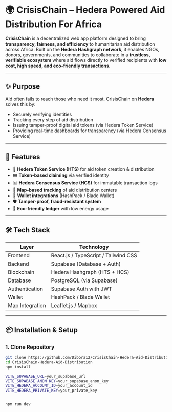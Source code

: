 
# 🌍 CrisisChain – Hedera Powered Aid Distribution For Africa

**CrisisChain** is a decentralized web app platform designed to bring **transparency, fairness, and efficiency** to humanitarian aid distribution across Africa. Built on the **Hedera Hashgraph network**, it enables NGOs, donors, governments, and communities to collaborate in a **trustless, verifiable ecosystem** where aid flows directly to verified recipients with **low cost, high speed, and eco-friendly transactions**.

---

## ✨ Purpose

Aid often fails to reach those who need it most. CrisisChain on **Hedera** solves this by:
- Securely verifying identities
- Tracking every step of aid distribution
- Issuing tamper-proof digital aid tokens (via Hedera Token Service)
- Providing real-time dashboards for transparency (via Hedera Consensus Service)

---

## 🚀 Features

- 🔗 **Hedera Token Service (HTS)** for aid token creation & distribution
- 🎟️ **Token-based claiming** via verified identity
- 📊 **Hedera Consensus Service (HCS)** for immutable transaction logs
- 📍 **Map-based tracking** of aid distribution centers
- 👛 **Wallet integrations** (HashPack / Blade Wallet)
- 🛡️ **Tamper-proof, fraud-resistant system**
- 🌱 **Eco-friendly ledger** with low energy usage

---

## 🛠️ Tech Stack

| Layer            | Technology                          |
|------------------|------------------------------------|
| Frontend         | React.js / TypeScript / Tailwind CSS |
| Backend          | Supabase (Database + Auth)         |
| Blockchain       | Hedera Hashgraph (HTS + HCS)       |
| Database         | PostgreSQL (via Supabase)          |
| Authentication   | Supabase Auth with JWT             |
| Wallet           | HashPack / Blade Wallet            |
| Map Integration  | Leaflet.js / Mapbox                |

---

## 📦 Installation & Setup

### 1. Clone Repository
```bash
git clone https://github.com/Dibora12/CrisisChain-Hedera-Aid-Distribution
cd CrisisChain-Hedera-Aid-Distribution
npm install

VITE_SUPABASE_URL=your_supabase_url  
VITE_SUPABASE_ANON_KEY=your_supabase_anon_key  
VITE_HEDERA_ACCOUNT_ID=your_account_id  
VITE_HEDERA_PRIVATE_KEY=your_private_key


npm run dev
